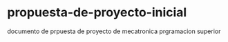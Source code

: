 # propuesta-de-proyecto-inicial
documento de prpuesta de proyecto de mecatronica prgramacion superior 

